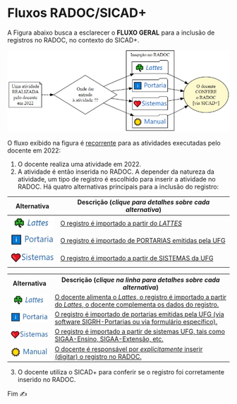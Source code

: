 # Fluxos RADOC/SICAD+

A Figura abaixo busca a esclarecer o **FLUXO GERAL** para a inclusão de registros no RADOC, no contexto do SICAD+.

[<img src="../media/fluxo-principal.jpg" width="650">](./form-fluxos.md)

O fluxo exibido na figura é <ins>recorrente</ins> para as atividades executadas pelo docente em 2022:<br>

1. O docente realiza uma atividade em 2022.
1. A atividade é então inserida no RADOC. A depender da natureza da atividade, um tipo de registro é escolhido para inserir a atividade no RADOC. Há quatro alternativas principais para a inclusão do registro:

|Alternativa|Descrição (_clique para detalhes sobre cada alternativa_)|
|-|-|
|[<img src="../media/icon-lattes.jpg" width=100>](./form-lattes.md)|[O registro é importado a partir do <i>LATTES</i>](./form-lattes.md)|
|[<img src="../media/icon-portaria.jpg" width=100>](./form-portaria.md)|[O registro é importado de PORTARIAS emitidas pela UFG](./form-portaria.md)|
|[<img src="../media/icon-sistemas.jpg" width=100>](./form-sistemas.md)|[O registro é importado a partir de SISTEMAS da UFG](./form-sistemas.md)|


<table>
<tr>
<th>Alternativa</th>
  <th>Descrição (<i>clique na linha para detalhes sobre cada alternativa</i>)</th>
</tr>
<tr>
<td> <img src="../media/icon-lattes.jpg" width=100> </td>
  <td><a href="./form-lattes.md">O docente alimenta o <i>Lattes</i>, o registro é importado a partir do <i>Lattes</i>, o docente complementa os dados do registro.</a></td>
</tr>
<tr>
<td> <img src="../media/icon-portaria.jpg" width=100> </td>
<td><a href="./lattes.md">O registro é importado de portarias emitidas pela UFG (via software SIGRH-Portarias ou via formulário específico).</a></td>
</tr>
<tr>
<td> <img src="../media/icon-sistemas.jpg" width=100> </td>
<td><a href="./lattes.md">O registro é importado a partir de sistemas UFG, tais como SIGAA-Ensino, SIGAA-Extensão, etc.</a></td>
</tr>
<tr>
<td> <img src="../media/icon-manual.jpg" width=100> </td>
  <td><a href="./lattes.md">O docente é responsável por <i>explicitamente</i> inserir (digitar) o registro no RADOC.</a></td>
</tr>
</table>

3. O docente utiliza o SICAD+ para conferir se o registro foi corretamente inserido no RADOC.


Fim &#9997;
